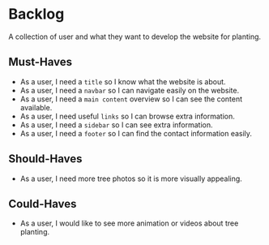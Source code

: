 # Backlog

A collection of user and what they want to develop the website for planting.

## Must-Haves

- As a user, I need a `title` so I know what the website is about.
- As a user, I need a `navbar` so I can navigate easily on the website.
- As a user, I need a `main content` overview so I can see the content
  available.
- As a user, I need useful `links` so I can browse extra information.
- As a user, I need a `sidebar` so I can see extra information.
- As a user, I need a `footer` so I can find the contact information easily.

## Should-Haves

- As a user, I need more tree photos so it is more visually appealing.

## Could-Haves

- As a user, I would like to see more animation or videos about tree planting.
